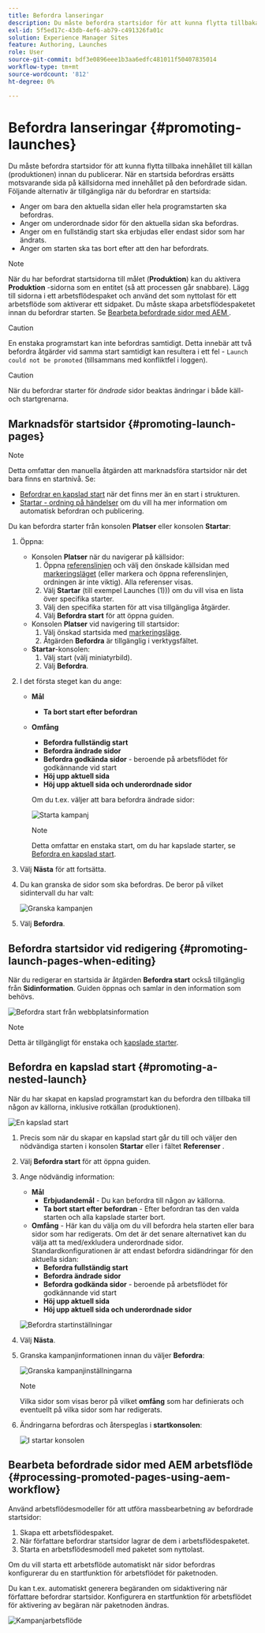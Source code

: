 ```yaml
---
title: Befordra lanseringar
description: Du måste befordra startsidor för att kunna flytta tillbaka innehållet till källan (produktionen) innan du publicerar.
exl-id: 5f5ed17c-43db-4ef6-ab79-c491326fa01c
solution: Experience Manager Sites
feature: Authoring, Launches
role: User
source-git-commit: bdf3e0896eee1b3aa6edfc481011f50407835014
workflow-type: tm+mt
source-wordcount: '812'
ht-degree: 0%

---
```


# Befordra lanseringar {#promoting-launches}

Du måste befordra startsidor för att kunna flytta tillbaka innehållet till källan (produktionen) innan du publicerar. När en startsida befordras ersätts motsvarande sida på källsidorna med innehållet på den befordrade sidan. Följande alternativ är tillgängliga när du befordrar en startsida:

* Anger om bara den aktuella sidan eller hela programstarten ska befordras.
* Anger om underordnade sidor för den aktuella sidan ska befordras.
* Anger om en fullständig start ska erbjudas eller endast sidor som har ändrats.
* Anger om starten ska tas bort efter att den har befordrats.

>[!NOTE]
>
>När du har befordrat startsidorna till målet (**Produktion**) kan du aktivera **Produktion** -sidorna som en entitet (så att processen går snabbare). Lägg till sidorna i ett arbetsflödespaket och använd det som nyttolast för ett arbetsflöde som aktiverar ett sidpaket. Du måste skapa arbetsflödespaketet innan du befordrar starten. Se [Bearbeta befordrade sidor med AEM ](#processing-promoted-pages-using-aem-workflow).

>[!CAUTION]
>
>En enstaka programstart kan inte befordras samtidigt. Detta innebär att två befordra åtgärder vid samma start samtidigt kan resultera i ett fel - `Launch could not be promoted` (tillsammans med konfliktfel i loggen).

>[!CAUTION]
>
>När du befordrar starter för *ändrade* sidor beaktas ändringar i både käll- och startgrenarna.

## Marknadsför startsidor {#promoting-launch-pages}

>[!NOTE]
>
>Detta omfattar den manuella åtgärden att marknadsföra startsidor när det bara finns en startnivå. Se:
>
>* [Befordrar en kapslad start](#promoting-a-nested-launch) när det finns mer än en start i strukturen.
>* [Startar - ordning på händelser](/help/sites-cloud/authoring/launches/overview.md#launches-the-order-of-events) om du vill ha mer information om automatisk befordran och publicering.
>

Du kan befordra starter från konsolen **Platser** eller konsolen **Startar**:

1. Öppna:
   * Konsolen **Platser** när du navigerar på källsidor:
      1. Öppna [referenslinjen](/help/sites-cloud/authoring/sites-console/console-side-panel.md#references) och välj den önskade källsidan med [markeringsläget](/help/sites-cloud/authoring/basic-handling.md) (eller markera och öppna referenslinjen, ordningen är inte viktig). Alla referenser visas.
      1. Välj **Startar** (till exempel Launches (1))) om du vill visa en lista över specifika starter.
      1. Välj den specifika starten för att visa tillgängliga åtgärder.
      1. Välj **Befordra start** för att öppna guiden.
   * Konsolen **Platser** vid navigering till startsidor:
      1. Välj önskad startsida med [markeringsläge](/help/sites-cloud/authoring/basic-handling.md).
      1. Åtgärden **Befordra** är tillgänglig i verktygsfältet.
   * **Startar**-konsolen:
      1. Välj start (välj miniatyrbild).
      1. Välj **Befordra**.
1. I det första steget kan du ange:
   * **Mål**
      * **Ta bort start efter befordran**
   * **Omfång**
      * **Befordra fullständig start**
      * **Befordra ändrade sidor**
      * **Befordra godkända sidor** - beroende på arbetsflödet för godkännande vid start
      * **Höj upp aktuell sida**
      * **Höj upp aktuell sida och underordnade sidor**

     Om du t.ex. väljer att bara befordra ändrade sidor:

     ![Starta kampanj](/help/sites-cloud/authoring/assets/launches-promote.png)

     >[!NOTE]
     >
     >Detta omfattar en enstaka start, om du har kapslade starter, se [Befordra en kapslad start](#promoting-a-nested-launch).
1. Välj **Nästa** för att fortsätta.
1. Du kan granska de sidor som ska befordras. De beror på vilket sidintervall du har valt:

   ![Granska kampanjen](/help/sites-cloud/authoring/assets/launches-promote-review.png)

1. Välj **Befordra**.

## Befordra startsidor vid redigering {#promoting-launch-pages-when-editing}

När du redigerar en startsida är åtgärden **Befordra start** också tillgänglig från **Sidinformation**. Guiden öppnas och samlar in den information som behövs.

![Befordra start från webbplatsinformation](/help/sites-cloud/authoring/assets/launches-promote-page-info.png)

>[!NOTE]
>
>Detta är tillgängligt för enstaka och [kapslade starter](#promoting-a-nested-launch).

## Befordra en kapslad start {#promoting-a-nested-launch}

När du har skapat en kapslad programstart kan du befordra den tillbaka till någon av källorna, inklusive rotkällan (produktionen).

![En kapslad start](/help/sites-cloud/authoring/assets/launches-promoting-nested.png)

1. Precis som när du skapar en kapslad start går du till och väljer den nödvändiga starten i konsolen **Startar** eller i fältet **Referenser** .
1. Välj **Befordra start** för att öppna guiden.
1. Ange nödvändig information:
   * **Mål**
      * **Erbjudandemål** - Du kan befordra till någon av källorna.
      * **Ta bort start efter befordran** - Efter befordran tas den valda starten och alla kapslade starter bort.
   * **Omfång** - Här kan du välja om du vill befordra hela starten eller bara sidor som har redigerats. Om det är det senare alternativet kan du välja att ta med/exkludera underordnade sidor. Standardkonfigurationen är att endast befordra sidändringar för den aktuella sidan:
      * **Befordra fullständig start**
      * **Befordra ändrade sidor**
      * **Befordra godkända sidor** - beroende på arbetsflödet för godkännande vid start
      * **Höj upp aktuell sida**
      * **Höj upp aktuell sida och underordnade sidor**

   ![Befordra startinställningar](/help/sites-cloud/authoring/assets/launches-promote-settings.png)

1. Välj **Nästa**.
1. Granska kampanjinformationen innan du väljer **Befordra**:

   ![Granska kampanjinställningarna](/help/sites-cloud/authoring/assets/launches-promote-review-2.png)

   >[!NOTE]
   >
   >Vilka sidor som visas beror på vilket **omfång** som har definierats och eventuellt på vilka sidor som har redigerats.

1. Ändringarna befordras och återspeglas i **startkonsolen**:

   ![I startar konsolen](/help/sites-cloud/authoring/assets/launches-console.png)

## Bearbeta befordrade sidor med AEM arbetsflöde {#processing-promoted-pages-using-aem-workflow}

Använd arbetsflödesmodeller för att utföra massbearbetning av befordrade startsidor:

1. Skapa ett arbetsflödespaket.
1. När författare befordrar startsidor lagrar de dem i arbetsflödespaketet.
1. Starta en arbetsflödesmodell med paketet som nyttolast.

Om du vill starta ett arbetsflöde automatiskt när sidor befordras konfigurerar du en startfunktion för arbetsflödet för paketnoden. <!--To start a workflow automatically when pages are promoted, [configure a workflow launcher](/help/sites-administering/workflows-starting.md#workflows-launchers) for the package node.-->

Du kan t.ex. automatiskt generera begäranden om sidaktivering när författare befordrar startsidor. Konfigurera en startfunktion för arbetsflödet för aktivering av begäran när paketnoden ändras.

![Kampanjarbetsflöde](/help/sites-cloud/authoring/assets/launches-create-workflow.png)
